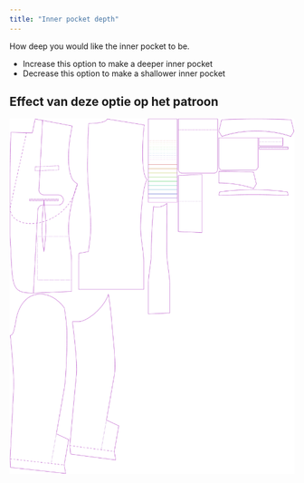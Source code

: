 ```yaml
---
title: "Inner pocket depth"
---
```


How deep you would like the inner pocket to be.

- Increase this option to make a deeper inner pocket
- Decrease this option to make a shallower inner pocket

## Effect van deze optie op het patroon

![Deze afbeelding toont het effect van deze optie door meerdere varianten die een andere waarde hebben voor deze optie te vervangen](jaeger_innerpocketdepth_sample.svg "Effect van deze optie op het patroon")
